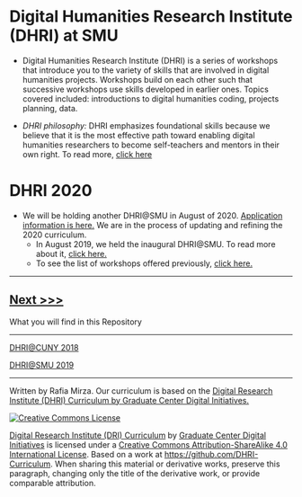 # Digital Humanities Research Institute (DHRI) at SMU 

* Digital Humanities Research Institute (DHRI) is a series of workshops that introduce you to the variety of skills that are involved in digital humanities projects. Workshops build on each other such that successive workshops use skills developed in earlier ones. 
Topics covered included: introductions to digital humanities coding, projects planning, data. 

* *DHRI philosophy:* DHRI emphasizes foundational skills because we believe that it is the most effective path toward enabling digital humanities researchers to become self-teachers and mentors in their own right. To read more, [click here](https://github.com/SouthernMethodistUniversity/previous/blob/master/sections/2018.md#dhri-philosophy)   


# DHRI 2020
* We will be holding another DHRI@SMU in August of 2020. [Application information is here.](https://southernmethodistuniversity.github.io/home/apply.html) We are in the process of updating and refining the 2020 curriculum. 
    * In August 2019, we held the inaugural DHRI@SMU. To read more about it, [click here.](https://github.com/SouthernMethodistUniversity/previous/blob/master/sections/2019.md)
    * To see the list of workshops offered previously, [click here.](https://dhrismu.github.io/home/curriculum.html)

-----
[Next >>>](sections/2018.md)  
----

What you will find in this Repository

-----

[DHRI@CUNY 2018](sections/2018.md)  

[DHRI@SMU 2019](sections/2019.md)


----

Written by Rafia Mirza.
Our curriculum is based on the [Digital Research Institute (DHRI) Curriculum by Graduate Center Digital Initiatives.](https://github.com/DHRI-Curriculum/guide) 

[![Creative Commons License](https://i.creativecommons.org/l/by-sa/4.0/88x31.png)](http://creativecommons.org/licenses/by-sa/4.0/)

[Digital Research Institute (DRI) Curriculum](http://purl.org/dc/terms/) by [Graduate Center Digital Initiatives](https://gcdi.commons.gc.cuny.edu/) is licensed under a [Creative Commons Attribution-ShareAlike 4.0 International License](http://creativecommons.org/licenses/by-sa/4.0/). Based on a work at <https://github.com/DHRI-Curriculum>. When sharing this material or derivative works, preserve this paragraph, changing only the title of the derivative work, or provide comparable attribution.

